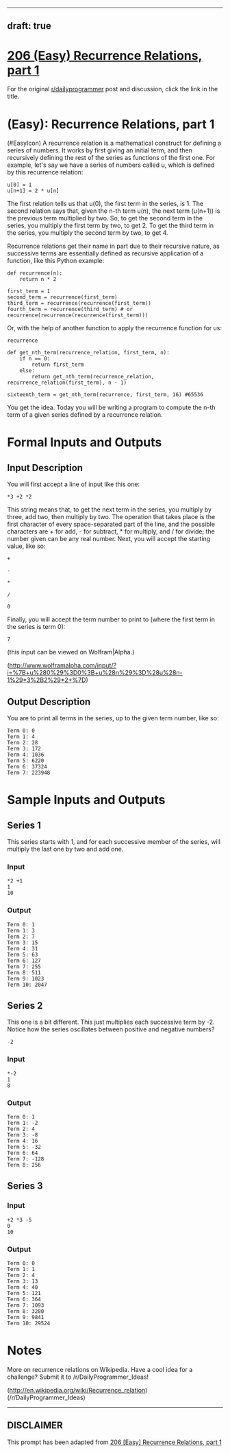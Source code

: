 ---
draft: true
----

# [206 (Easy) Recurrence Relations, part 1](https://www.reddit.com/r/dailyprogrammer/comments/2z68di/20150316_challenge_206_easy_recurrence_relations/)

For the original [r/dailyprogrammer](https://www.reddit.com/r/dailyprogrammer/) post and discussion, click the link in the title.

#  (Easy): Recurrence Relations, part 1
(#EasyIcon)
A recurrence relation is a mathematical construct for defining a series of numbers. It works by first giving an initial term, and then recursively defining the rest of the series as functions of the first one. For example, let's say we have a series of numbers called u, which is defined by this recurrence relation:


```
u[0] = 1
u[n+1] = 2 * u[n]
```
The first relation tells us that u(0), the first term in the series, is 1. The second relation says that, given the n-th term u(n), the next term (u(n+1)) is the previous term multiplied by two. So, to get the second term in the series, you multiply the first term by two, to get 2. To get the third term in the series, you multiply the second term by two, to get 4.

Recurrence relations get their name in part due to their recursive nature, as successive terms are essentially defined as recursive application of a function, like this Python example:


```
def recurrence(n):
    return n * 2

first_term = 1
second_term = recurrence(first_term)
third_term = recurrence(recurrence(first_term))
fourth_term = recurrence(third_term) # or recurrence(recurrence(recurrence(first_term)))
```
Or, with the help of another function to apply the recurrence function for us:


```
recurrence
```

```
def get_nth_term(recurrence_relation, first_term, n):
    if n == 0:
        return first_term
    else:
        return get_nth_term(recurrence_relation, recurrence_relation(first_term), n - 1)

sixteenth_term = get_nth_term(recurrence, first_term, 16) #65536
```
You get the idea. Today you will be writing a program to compute the n-th term of a given series defined by a recurrence relation.

# Formal Inputs and Outputs
## Input Description
You will first accept a line of input like this one:


```
*3 +2 *2
```
This string means that, to get the next term in the series, you multiply by three, add two, then multiply by two. The operation that takes place is the first character of every space-separated part of the line, and the possible characters are + for add, - for subtract, * for multiply, and / for divide; the number given can be any real number. Next, you will accept the starting value, like so:


```
+
```

```
-
```

```
*
```

```
/
```

```
0
```
Finally, you will accept the term number to print to (where the first term in the series is term 0):


```
7
```
(this input can be viewed on Wolfram|Alpha.)

(http://www.wolframalpha.com/input/?i=%7B+u%280%29%3D0%3B+u%28n%29%3D%28u%28n-1%29*3%2B2%29*2+%7D)
## Output Description
You are to print all terms in the series, up to the given term number, like so:


```
Term 0: 0
Term 1: 4
Term 2: 28
Term 3: 172
Term 4: 1036
Term 5: 6220
Term 6: 37324
Term 7: 223948
```
# Sample Inputs and Outputs
## Series 1
This series starts with 1, and for each successive member of the series, will multiply the last one by two and add one.

### Input

```
*2 +1
1
10
```
### Output

```
Term 0: 1
Term 1: 3
Term 2: 7
Term 3: 15
Term 4: 31
Term 5: 63
Term 6: 127
Term 7: 255
Term 8: 511
Term 9: 1023
Term 10: 2047
```
## Series 2
This one is a bit different. This just multiplies each successive term by -2. Notice how the series oscillates between positive and negative numbers?


```
-2
```
### Input

```
*-2
1
8
```
### Output

```
Term 0: 1
Term 1: -2
Term 2: 4
Term 3: -8
Term 4: 16
Term 5: -32
Term 6: 64
Term 7: -128
Term 8: 256
```
## Series 3
### Input

```
+2 *3 -5
0
10
```
### Output

```
Term 0: 0
Term 1: 1
Term 2: 4
Term 3: 13
Term 4: 40
Term 5: 121
Term 6: 364
Term 7: 1093
Term 8: 3280
Term 9: 9841
Term 10: 29524
```
# Notes
More on recurrence relations on Wikipedia. Have a cool idea for a challenge? Submit it to /r/DailyProgrammer_Ideas!

(http://en.wikipedia.org/wiki/Recurrence_relation)
(/r/DailyProgrammer_Ideas)

----
## **DISCLAIMER**
This prompt has been adapted from [206 [Easy] Recurrence Relations, part 1](https://www.reddit.com/r/dailyprogrammer/comments/2z68di/20150316_challenge_206_easy_recurrence_relations/
)
